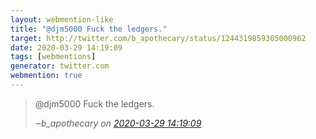 ```yaml
---
layout: webmention-like
title: "@djm5000 Fuck the ledgers."
target: http://twitter.com/b_apothecary/status/1244319859305000962
date: 2020-03-29 14:19:09
tags: [webmentions]
generator: twitter.com
webmention: true
---
```




<blockquote class="external-citation">
  <p>
    @djm5000 Fuck the ledgers.
  </p>
  <cite>‒<span class="p-author p-name">b_apothecary</span>
    on
    <a href="http://twitter.com/b_apothecary/status/1244319859305000962" rel="external nofollow" target="_blank">2020-03-29 14:19:09</a>
  </cite>
</blockquote>



